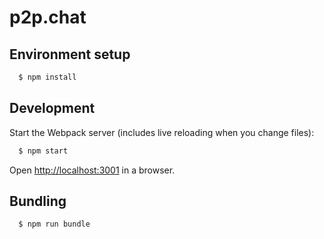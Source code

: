 # p2p.chat

## Environment setup

```sh
  $ npm install
```

## Development

Start the Webpack server (includes live reloading when you change files):

```sh
  $ npm start
```

Open [http://localhost:3001](http://localhost:3001) in a browser.

## Bundling

```sh
  $ npm run bundle
```
